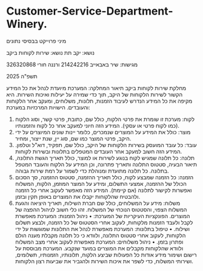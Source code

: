 # Customer-Service-Department-Winery.
מיני פרוייקט בבסיסי נתונים


נושא: יקב
תת נושא: שירות לקוחות ביקב


מגישות: שיר באבאייב
214242216
ורננה חורי
326320868




תשפ"ה 2025







מחלקת שירות לקוחות ביקב 
תיאור המחלקה:
המערכת מיועדת לנהל את כל המידע הקשור לשירות הלקוחות של היקב, תוך כדי שמירה על יעילות ואיכות השירות. היא מקיפה את כל המידע הנדרש לעיבוד הזמנות, תלונות, משלוחים, ומעקב אחר הלקוחות והעובדים.
הישויות המרכזיות במערכת:
1.	לקוח: מערכת זו שומרת את פרטי הלקוח, כולל שם, כתובת, פרטי קשר, וסוג הלקוח (כמו לקוח פרטי או עסקי). המידע הזה חיוני למעקב אחר כל לקוח והזמנותיו.
2.	מוצר: כולל את המידע על המוצרים שנמכרים, כלומר יינות שונים המיוצרים על ידי היקב, פרטי המוצר כמו שם, סוג יין, שנת ייצור, ומחיר.
3.	עובד: כל עובד המועסק בשירות הלקוחות של היקב, כולל שם, תפקיד, דוא"ל וטלפון. המידע הזה חשוב למעקב אחר העובדים המטפלים בתלונות ובשירות לקוחות.
4.	תלונה: כל תלונה שמגיש לקוח בנוגע לשירות או למוצר, כולל תאריך הגשת התלונה, תיאור הבעיה, סטטוס התלונה ותאריך פתרונה, וכן המידע על הלקוח והעובד המטפל בתלונה. כל תלונה מתועדת ומנוהלת כדי לשמור על רמת שירות גבוהה.
5.	הזמנה: כל הזמנה שמבצע לקוח, כולל תאריך ההזמנה, סטטוס ההזמנה, סך הסכום הכולל של ההזמנה, אמצעי התשלום, ומידע על המוצר המוזמן, הלקוח, המשלוח ואפשרות לקישור לתלונה (אם קיימת). המידע הזה מאפשר לעקוב אחרי כל הזמנה ולהבטיח שהלקוחות יקבלו את המוצרים באופן תקין ובזמן.
6.	משלוח: מידע על המשלוחים, כולל שם חברת השילוח, תאריך היציאה והגעת המשלוח הצפוי, והסטטוס הנוכחי של המשלוח. זהו כלי חשוב לניהול ההפצה של המוצרים.
הפונקציות העיקריות של המערכת:
•	ניהול הזמנות: המערכת מאפשרת לקבל ולעבד הזמנות מלקוחות, לעקוב אחרי הסטטוס של כל הזמנה, ולבצע תשלום ושילוח.
•	טיפול בתלונות: המערכת מאפשרת לנהל את התלונות שמוגשות על ידי הלקוחות, לעקוב אחרי סטטוס התלונה, ולוודא כי כל תלונה מקבלת מענה הולם ופתרון בזמן.
•	ניהול משלוחים: המערכת מאפשרת לעקוב אחרי מצב המשלוח ולוודא שהלקוחות מקבלים את המוצרים במועד שנקבע.
המערכת מבוססת על רישום ושימור מידע אודות כל הפעולות שביצע הלקוח, תלונותיו, הזמנותיו, תשלומים, ושירותי המשלוח, כדי לשפר את איכות השירות ולהגביר את שביעות רצון הלקוחות.

